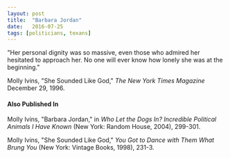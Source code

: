 ```yaml
---
layout: post
title:  "Barbara Jordan"
date:   2016-07-25
tags: [politicians, texans]
---
```


"Her personal dignity was so massive, even those who admired her hesitated to approach her. No one will ever know how lonely she was at the beginning."

Molly Ivins, "She Sounded Like God," *The New York Times Magazine* December 29, 1996.

#### Also Published In
Molly Ivins, "Barbara Jordan," in *Who Let the Dogs In? Incredible Political Animals I Have Known* (New York: Random House, 2004), 299-301.

Molly Ivins, "She Sounded Like God," *You Got to Dance with Them What Brung You* (New York: Vintage Books, 1998), 231-3.
